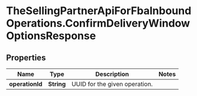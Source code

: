 # TheSellingPartnerApiForFbaInboundOperations.ConfirmDeliveryWindowOptionsResponse

## Properties
Name | Type | Description | Notes
------------ | ------------- | ------------- | -------------
**operationId** | **String** | UUID for the given operation. | 


